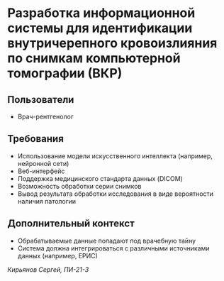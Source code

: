 # Разработка информационной системы для идентификации внутричерепного кровоизлияния по снимкам компьютерной томографии (ВКР)

## Пользователи
- Врач-рентгенолог

## Требования
- Использование модели искусственного интеллекта (например, нейронной сети)
- Веб-интерфейс
- Поддержка медицинского стандарта данных (DICOM)
- Возможность обработки серии снимков
- Вывод результата обработки исследования в виде вероятности наличия патологии

## Дополнительный контекст
- Обрабатываемые данные попадают под врачебную тайну
- Система должна интегрироваться с различными источниками данных (например, ЕРИС)

*Кирьянов Сергей, ПИ-21-3*
